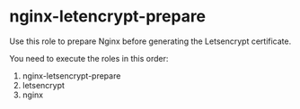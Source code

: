 # nginx-letencrypt-prepare

Use this role to prepare Nginx before generating the Letsencrypt certificate.

You need to execute the roles in this order:

1. nginx-letsencrypt-prepare
2. letsencrypt
3. nginx
